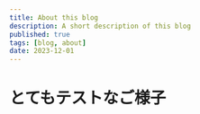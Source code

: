 ```yaml
---
title: About this blog
description: A short description of this blog
published: true
tags: [blog, about]
date: 2023-12-01
---
```


# とてもテストなご様子